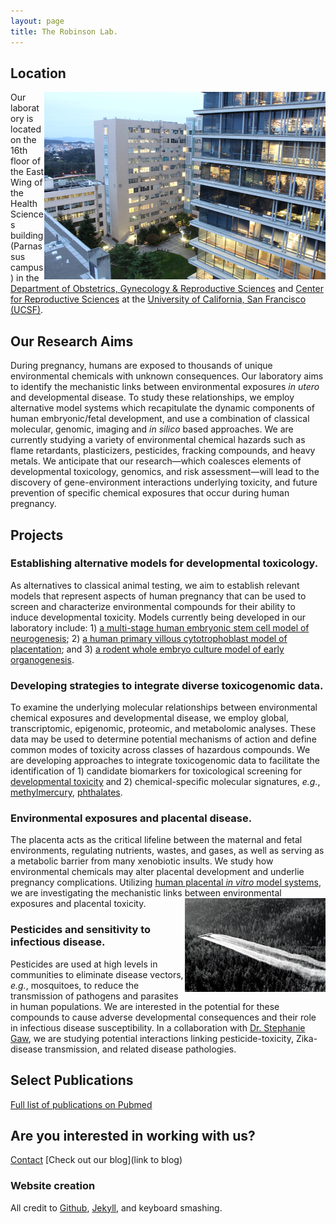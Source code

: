 ```yaml
---
layout: page
title: The Robinson Lab.
---
```

## Location
<img src="https://github.com/jfrobinson/jfrobinson.github.io/blob/master/img/UCSF%20buildingm.jpg" width="450" height="300" align="right"> Our laboratory is located on the 16th floor of the East Wing of the Health Sciences building (Parnassus campus) in the [Department of Obstetrics, Gynecology & Reproductive Sciences](https://obgyn.ucsf.edu/) and [Center for Reproductive Sciences](https://obgyn.ucsf.edu/center-reproductive-sciences/welcome-center-reproductive-sciences) at the [University of California, San Francisco (UCSF)](https://www.ucsf.edu/).
## Our Research Aims
During pregnancy, humans are exposed to thousands of unique environmental chemicals with unknown consequences. Our laboratory aims to identify the mechanistic links between environmental exposures *in utero* and developmental disease. To study these relationships, we employ alternative model systems which recapitulate the dynamic components of human embryonic/fetal development, and use a combination of classical molecular, genomic, imaging and *in silico* based approaches. We are currently studying a variety of environmental chemical hazards such as flame retardants, plasticizers, pesticides, fracking compounds, and heavy metals. We anticipate that our research—which coalesces elements of developmental toxicology, genomics, and risk assessment—will lead to the discovery of gene-environment interactions underlying toxicity, and future prevention of specific chemical exposures that occur during human pregnancy.
## Projects
### Establishing alternative models for developmental toxicology. 
As alternatives to classical animal testing, we aim to establish relevant models that represent aspects of human pregnancy that can be used to screen and characterize environmental compounds for their ability to induce developmental toxicity. Models currently being developed in our laboratory include: 1) [a multi-stage human embryonic stem cell model of neurogenesis](https://www.ncbi.nlm.nih.gov/pubmed/26827931); 2) [a human primary villous cytotrophoblast model of placentation](https://www.ncbi.nlm.nih.gov/pubmed/28323933); and 3) [a rodent whole embryo culture model of early organogenesis](https://www.ncbi.nlm.nih.gov/pubmed/22262562). 
### Developing strategies to integrate diverse toxicogenomic data. 
To examine the underlying molecular relationships between environmental chemical exposures and developmental disease, we employ global, transcriptomic, epigenomic, proteomic, and metabolomic analyses. These data may be used to determine potential mechanisms of action and define common modes of toxicity across classes of hazardous compounds. We are developing approaches to integrate toxicogenomic data to facilitate the identification of 1) candidate biomarkers for toxicological screening for [developmental toxicity](https://www.ncbi.nlm.nih.gov/pubmed/26827931) and 2) chemical-specific molecular signatures, *e.g.*, [methylmercury](https://www.ncbi.nlm.nih.gov/pubmed/21664453), [phthalates](https://www.ncbi.nlm.nih.gov/pubmed/22841773).  
### 
### Environmental exposures and placental disease. 
The placenta acts as the critical lifeline between the maternal and fetal environments, regulating nutrients, wastes, and gases, as well as serving as a metabolic barrier from many xenobiotic insults. We study how environmental chemicals may alter placental development and underlie pregnancy complications. Utilizing [human placental *in vitro* model systems](https://www.ncbi.nlm.nih.gov/pubmed/28323933), we are investigating the mechanistic links between environmental exposures and placental toxicity.
<img src="https://github.com/jfrobinson/jfrobinson.github.io/blob/master/img/plane%20pesticide%20spray.jpg" width="225" height="150" align="right">
### Pesticides and sensitivity to infectious disease.
Pesticides are used at high levels in communities to eliminate disease vectors, *e.g.*, mosquitoes, to reduce the transmission of pathogens and parasites in human populations. We are interested in the potential for these compounds to cause adverse developmental consequences and their role in infectious disease susceptibility. In a collaboration with [Dr. Stephanie Gaw](http://profiles.ucsf.edu/stephanie.valderramos), we are studying potential interactions linking pesticide-toxicity, Zika-disease transmission, and related disease pathologies.


## Select Publications

[Full list of publications on Pubmed](http://www.ncbi.nlm.nih.gov/sites/myncbi/joshua.robinson.1/bibliography/47846924/public/?sort=date&direction=ascending)

## Are you interested in working with us?
[Contact](joshua.robinson@ucsf.edu)
[Check out our blog](link to blog) 

### Website creation
All credit to [Github](https://github.com/), [Jekyll](https://jekyllrb.com/), and keyboard smashing.




